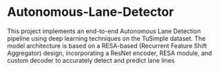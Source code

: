 # Autonomous-Lane-Detector
This project implements an end-to-end Autonomous Lane Detection pipeline using deep learning techniques on the TuSimple dataset. The model architecture is based on a RESA-based (Recurrent Feature Shift Aggregator) design, incorporating a ResNet encoder, RESA module, and custom decoder to accurately detect and predict lane lines
